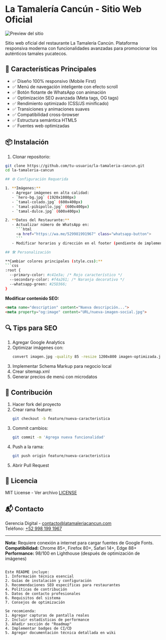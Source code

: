 # La Tamalería Cancún - Sitio Web Oficial

![Preview del sitio](preview.jpg)

Sitio web oficial del restaurante La Tamalería Cancún. Plataforma responsiva moderna con funcionalidades avanzadas para promocionar los auténticos tamales yucatecos.

## 🚀 Características Principales

- ✅ Diseño 100% responsivo (Mobile First)
- ✅ Menú de navegación inteligente con efecto scroll
- ✅ Botón flotante de WhatsApp con animación
- ✅ Optimización SEO avanzada (Meta tags, OG tags)
- ✅ Rendimiento optimizado (CSS/JS minificado)
- ✅ Transiciones y animaciones suaves
- ✅ Compatibilidad cross-browser
- ✅ Estructura semántica HTML5
- ✅ Fuentes web optimizadas

## 📦 Instalación

1. Clonar repositorio:
```bash
git clone https://github.com/tu-usuario/la-tamaleria-cancun.git
cd la-tamaleria-cancun

## ⚙️ Configuración Requerida

1. **Imágenes:**
   - Agregar imágenes en alta calidad:
   - `hero-bg.jpg` (1920x1080px)
   - `tamal-colado.jpg` (600x400px)
   - `tamal-pibipollo.jpg` (600x400px)
   - `tamal-dulce.jpg` (600x400px)

2. **Datos del Restaurante:**
   - Actualizar número de WhatsApp en:
     ```html
     <a href="https://wa.me/529981991967" class="whatsapp-button">
     ```
   - Modificar horarios y dirección en el footer (pendiente de implementación)

## 🛠 Personalización

**Cambiar colores principales (style.css):**
```css
:root {
  --primary-color: #c41e3a; /* Rojo característico */
  --secondary-color: #f4a261; /* Naranja decorativo */
  --whatsapp-green: #25D366;
}
```

**Modificar contenido SEO:**
```html
<meta name="description" content="Nueva descripción...">
<meta property="og:image" content="URL/nueva-imagen-social.jpg">
```

## 🔍 Tips para SEO

1. Agregar Google Analytics
2. Optimizar imágenes con:
   ```bash
   convert imagen.jpg -quality 85 -resize 1200x800 imagen-optimizada.jpg
   ```
3. Implementar Schema Markup para negocio local
4. Crear sitemap.xml
5. Generar precios de menú con microdatos

## 🤝 Contribución

1. Hacer fork del proyecto
2. Crear rama feature:
   ```bash
   git checkout -b feature/nueva-caracteristica
   ```
3. Commit cambios:
   ```bash
   git commit -m 'Agrega nueva funcionalidad'
   ```
4. Push a la rama:
   ```bash
   git push origin feature/nueva-caracteristica
   ```
5. Abrir Pull Request

## 📄 Licencia

MIT License - Ver archivo [LICENSE](LICENSE)

## 📬 Contacto

Gerencia Digital - [contacto@latamaleriacancun.com](mailto:contacto@latamaleriacancun.com)  
Teléfono: [+52 998 199 1967](tel:+529981991967)

---

**Nota:** Requiere conexión a internet para cargar fuentes de Google Fonts.  
**Compatibilidad:** Chrome 85+, Firefox 80+, Safari 14+, Edge 88+  
**Performance:** 98/100 en Lighthouse (después de optimización de imágenes)
```

Este README incluye:
1. Información técnica esencial
2. Guías de instalación y configuración
3. Recomendaciones SEO específicas para restaurantes
4. Políticas de contribución
5. Datos de contacto profesionales
6. Requisitos del sistema
7. Consejos de optimización

Se recomienda:
1. Agregar capturas de pantalla reales
2. Incluir estadísticas de performance
3. Añadir sección de "Roadmap"
4. Implementar badges de CI/CD
5. Agregar documentación técnica detallada en wiki
